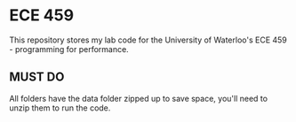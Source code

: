 # ECE 459
This repository stores my lab code for the University of Waterloo's ECE 459 - programming for performance.

## MUST DO
All folders have the data folder zipped up to save space, you'll need to unzip them to run the code.

